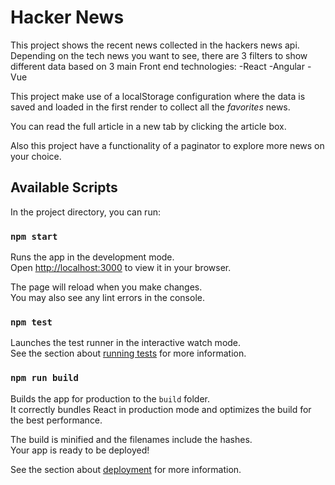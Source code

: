# Hacker News

This project shows the recent news collected in the hackers news api.\
Depending on the tech news you want to see, there are 3 filters to show different data based on 3 main Front end technologies:
-React
-Angular
-Vue

This project make use of a localStorage configuration where the data is saved and loaded in the first render to collect all the _favorites_ news.

You can read the full article in a new tab by clicking the article box.

Also this project have a functionality of a paginator to explore more news on your choice.

## Available Scripts

In the project directory, you can run:

### `npm start`

Runs the app in the development mode.\
Open [http://localhost:3000](http://localhost:3000) to view it in your browser.

The page will reload when you make changes.\
You may also see any lint errors in the console.

### `npm test`

Launches the test runner in the interactive watch mode.\
See the section about [running tests](https://facebook.github.io/create-react-app/docs/running-tests) for more information.

### `npm run build`

Builds the app for production to the `build` folder.\
It correctly bundles React in production mode and optimizes the build for the best performance.

The build is minified and the filenames include the hashes.\
Your app is ready to be deployed!

See the section about [deployment](https://facebook.github.io/create-react-app/docs/deployment) for more information.
